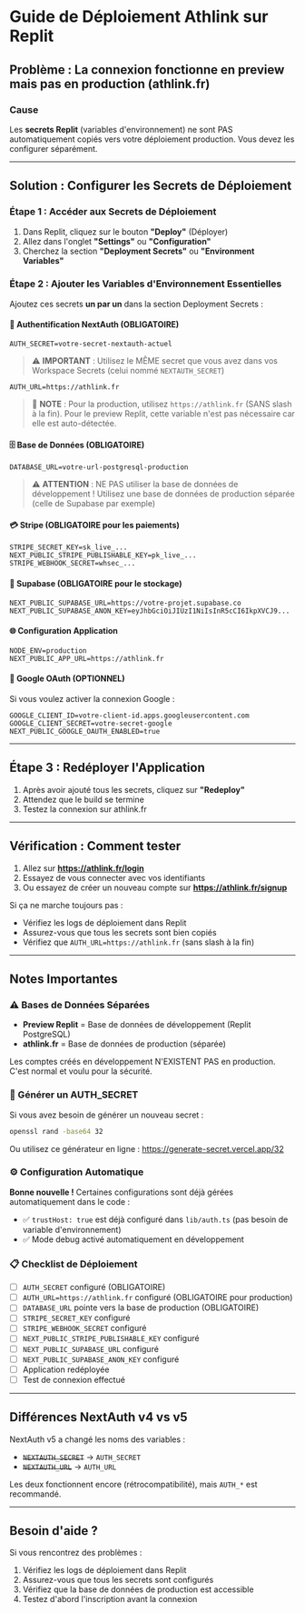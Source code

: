 # Guide de Déploiement Athlink sur Replit

## Problème : La connexion fonctionne en preview mais pas en production (athlink.fr)

### Cause

Les **secrets Replit** (variables d'environnement) ne sont PAS automatiquement copiés vers votre déploiement production. Vous devez les configurer séparément.

---

## Solution : Configurer les Secrets de Déploiement

### Étape 1 : Accéder aux Secrets de Déploiement

1. Dans Replit, cliquez sur le bouton **"Deploy"** (Déployer)
2. Allez dans l'onglet **"Settings"** ou **"Configuration"**
3. Cherchez la section **"Deployment Secrets"** ou **"Environment Variables"**

### Étape 2 : Ajouter les Variables d'Environnement Essentielles

Ajoutez ces secrets **un par un** dans la section Deployment Secrets :

#### 🔐 Authentification NextAuth (OBLIGATOIRE)
```
AUTH_SECRET=votre-secret-nextauth-actuel
```
> ⚠️ **IMPORTANT** : Utilisez le MÊME secret que vous avez dans vos Workspace Secrets (celui nommé `NEXTAUTH_SECRET`)

```
AUTH_URL=https://athlink.fr
```
> 📝 **NOTE** : Pour la production, utilisez `https://athlink.fr` (SANS slash à la fin). Pour le preview Replit, cette variable n'est pas nécessaire car elle est auto-détectée.

#### 🗄️ Base de Données (OBLIGATOIRE)
```
DATABASE_URL=votre-url-postgresql-production
```
> ⚠️ **ATTENTION** : NE PAS utiliser la base de données de développement ! Utilisez une base de données de production séparée (celle de Supabase par exemple)

#### 💳 Stripe (OBLIGATOIRE pour les paiements)
```
STRIPE_SECRET_KEY=sk_live_...
NEXT_PUBLIC_STRIPE_PUBLISHABLE_KEY=pk_live_...
STRIPE_WEBHOOK_SECRET=whsec_...
```

#### 📁 Supabase (OBLIGATOIRE pour le stockage)
```
NEXT_PUBLIC_SUPABASE_URL=https://votre-projet.supabase.co
NEXT_PUBLIC_SUPABASE_ANON_KEY=eyJhbGciOiJIUzI1NiIsInR5cCI6IkpXVCJ9...
```

#### 🌐 Configuration Application
```
NODE_ENV=production
NEXT_PUBLIC_APP_URL=https://athlink.fr
```

#### 🔐 Google OAuth (OPTIONNEL)
Si vous voulez activer la connexion Google :
```
GOOGLE_CLIENT_ID=votre-client-id.apps.googleusercontent.com
GOOGLE_CLIENT_SECRET=votre-secret-google
NEXT_PUBLIC_GOOGLE_OAUTH_ENABLED=true
```

---

## Étape 3 : Redéployer l'Application

1. Après avoir ajouté tous les secrets, cliquez sur **"Redeploy"**
2. Attendez que le build se termine
3. Testez la connexion sur athlink.fr

---

## Vérification : Comment tester

1. Allez sur **https://athlink.fr/login**
2. Essayez de vous connecter avec vos identifiants
3. Ou essayez de créer un nouveau compte sur **https://athlink.fr/signup**

Si ça ne marche toujours pas :
- Vérifiez les logs de déploiement dans Replit
- Assurez-vous que tous les secrets sont bien copiés
- Vérifiez que `AUTH_URL=https://athlink.fr` (sans slash à la fin)

---

## Notes Importantes

### ⚠️ Bases de Données Séparées

- **Preview Replit** = Base de données de développement (Replit PostgreSQL)
- **athlink.fr** = Base de données de production (séparée)

Les comptes créés en développement N'EXISTENT PAS en production. C'est normal et voulu pour la sécurité.

### 🔑 Générer un AUTH_SECRET

Si vous avez besoin de générer un nouveau secret :

```bash
openssl rand -base64 32
```

Ou utilisez ce générateur en ligne : https://generate-secret.vercel.app/32

### ⚙️ Configuration Automatique

**Bonne nouvelle !** Certaines configurations sont déjà gérées automatiquement dans le code :
- ✅ `trustHost: true` est déjà configuré dans `lib/auth.ts` (pas besoin de variable d'environnement)
- ✅ Mode debug activé automatiquement en développement

### 📋 Checklist de Déploiement

- [ ] `AUTH_SECRET` configuré (OBLIGATOIRE)
- [ ] `AUTH_URL=https://athlink.fr` configuré (OBLIGATOIRE pour production)
- [ ] `DATABASE_URL` pointe vers la base de production (OBLIGATOIRE)
- [ ] `STRIPE_SECRET_KEY` configuré
- [ ] `STRIPE_WEBHOOK_SECRET` configuré
- [ ] `NEXT_PUBLIC_STRIPE_PUBLISHABLE_KEY` configuré
- [ ] `NEXT_PUBLIC_SUPABASE_URL` configuré
- [ ] `NEXT_PUBLIC_SUPABASE_ANON_KEY` configuré
- [ ] Application redéployée
- [ ] Test de connexion effectué

---

## Différences NextAuth v4 vs v5

NextAuth v5 a changé les noms des variables :
- ~~`NEXTAUTH_SECRET`~~ → `AUTH_SECRET`
- ~~`NEXTAUTH_URL`~~ → `AUTH_URL`

Les deux fonctionnent encore (rétrocompatibilité), mais `AUTH_*` est recommandé.

---

## Besoin d'aide ?

Si vous rencontrez des problèmes :
1. Vérifiez les logs de déploiement dans Replit
2. Assurez-vous que tous les secrets sont configurés
3. Vérifiez que la base de données de production est accessible
4. Testez d'abord l'inscription avant la connexion

